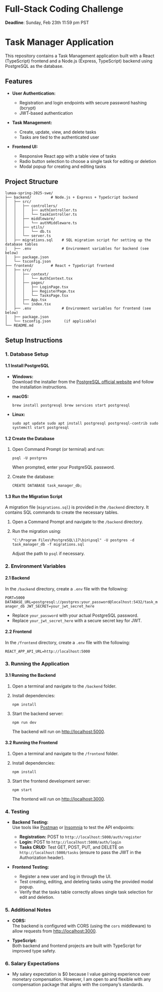 # Full-Stack Coding Challenge

**Deadline**: Sunday, Feb 23th 11:59 pm PST

Task Manager Application
========================

This repository contains a Task Management application built with a React (TypeScript) frontend and a Node.js (Express, TypeScript) backend using PostgreSQL as the database.

Features
--------

-   **User Authentication:**

    -   Registration and login endpoints with secure password hashing (bcrypt)
    -   JWT-based authentication
-   **Task Management:**

    -   Create, update, view, and delete tasks
    -   Tasks are tied to the authenticated user
-   **Frontend UI:**

    -   Responsive React app with a table view of tasks
    -   Radio button selection to choose a single task for editing or deletion
    -   Modal popup for creating and editing tasks

Project Structure
-----------------
```
lumaa-spring-2025-swe/
├── backend/         # Node.js + Express + TypeScript backend
│   ├── src/
│   │   ├── controllers/
│   │   │   ├── authController.ts
│   │   │   └── taskController.ts
│   │   ├── middleware/
│   │   │   └── authMiddleware.ts
│   │   ├── utils/
│   │   │   └── db.ts
│   │   └── server.ts
│   ├── migrations.sql    # SQL migration script for setting up the database tables
│   ├── .env              # Environment variables for backend (see below)
│   ├── package.json
│   └── tsconfig.json
├── frontend/        # React + TypeScript frontend
│   ├── src/
│   │   ├── context/
│   │   │   └── AuthContext.tsx
│   │   ├── pages/
│   │   │   ├── LoginPage.tsx
│   │   │   ├── RegisterPage.tsx
│   │   │   └── TasksPage.tsx
│   │   ├── App.tsx
│   │   └── index.tsx
│   ├── .env              # Environment variables for frontend (see below)
│   ├── package.json
│   └── tsconfig.json      (if applicable)
└── README.md
```
Setup Instructions
------------------

### 1\. Database Setup

#### 1.1 Install PostgreSQL

-   **Windows:**\
    Download the installer from the [PostgreSQL official website](https://www.postgresql.org/download/windows/) and follow the installation instructions.

-   **macOS:**

    `brew install postgresql
    brew services start postgresql`

-   **Linux:**

    `sudo apt update
    sudo apt install postgresql postgresql-contrib
    sudo systemctl start postgresql`

#### 1.2 Create the Database

1.  Open Command Prompt (or terminal) and run:

    `psql -U postgres`

    When prompted, enter your PostgreSQL password.

2.  Create the database:

    `CREATE DATABASE task_manager_db;`

#### 1.3 Run the Migration Script

A migration file (`migrations.sql`) is provided in the `/backend` directory. It contains SQL commands to create the necessary tables.

1.  Open a Command Prompt and navigate to the `/backend` directory.
2.  Run the migration using:

    `"C:\Program Files\PostgreSQL\17\bin\psql" -U postgres -d task_manager_db -f migrations.sql`

    Adjust the path to `psql` if necessary.

### 2\. Environment Variables

#### 2.1 Backend

In the `/backend` directory, create a `.env` file with the following:

`PORT=5000
DATABASE_URL=postgresql://postgres:your_password@localhost:5432/task_manager_db
JWT_SECRET=your_jwt_secret_here`

-   Replace `your_password` with your actual PostgreSQL password.
-   Replace `your_jwt_secret_here` with a secure secret key for JWT.

#### 2.2 Frontend

In the `/frontend` directory, create a `.env` file with the following:

`REACT_APP_API_URL=http://localhost:5000`

### 3\. Running the Application

#### 3.1 Running the Backend

1.  Open a terminal and navigate to the `/backend` folder.
2.  Install dependencies:

    `npm install`

3.  Start the backend server:

    `npm run dev`

    The backend will run on <http://localhost:5000>.

#### 3.2 Running the Frontend

1.  Open a terminal and navigate to the `/frontend` folder.
2.  Install dependencies:

    `npm install`

3.  Start the frontend development server:

    `npm start`

    The frontend will run on <http://localhost:3000>.

### 4\. Testing

-   **Backend Testing:**\
    Use tools like [Postman](https://www.postman.com/) or [Insomnia](https://insomnia.rest/) to test the API endpoints:

    -   **Registration:** POST to `http://localhost:5000/auth/register`
    -   **Login:** POST to `http://localhost:5000/auth/login`
    -   **Tasks CRUD:** Test GET, POST, PUT, and DELETE on `http://localhost:5000/tasks` (ensure to pass the JWT in the Authorization header).
-   **Frontend Testing:**

    -   Register a new user and log in through the UI.
    -   Test creating, editing, and deleting tasks using the provided modal popup.
    -   Verify that the tasks table correctly allows single task selection for edit and deletion.

### 5\. Additional Notes

-   **CORS:**\
    The backend is configured with CORS (using the `cors` middleware) to allow requests from <http://localhost:3000>.

-   **TypeScript:**\
    Both backend and frontend projects are built with TypeScript for improved type safety.

### 6\. Salary Expectations
 -  My salary expectation is $0 because I value gaining experience over monetary compensation. However, I am open to and flexible with any compensation package that aligns with the company’s standards.
